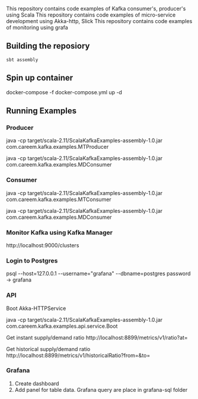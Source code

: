 This repository contains code examples of Kafka consumer's, producer's using Scala
This repository contains code examples of micro-service development using Akka-http, Slick
This repository contains code examples of monitoring using grafa

## Building the reposiory

    sbt assembly
    
## Spin up container

docker-compose -f docker-compose.yml up -d

## Running Examples

### Producer

java -cp target/scala-2.11/ScalaKafkaExamples-assembly-1.0.jar com.careem.kafka.examples.MTProducer 

java -cp target/scala-2.11/ScalaKafkaExamples-assembly-1.0.jar com.careem.kafka.examples.MDConsumer


### Consumer
java -cp target/scala-2.11/ScalaKafkaExamples-assembly-1.0.jar com.careem.kafka.examples.MTConsumer

java -cp target/scala-2.11/ScalaKafkaExamples-assembly-1.0.jar com.careem.kafka.examples.MDConsumer

### Monitor Kafka using Kafka Manager

http://localhost:9000/clusters

### Login to Postgres

psql --host=127.0.0.1 --username="grafana"  --dbname=postgres
password -> grafana

### API

Boot Akka-HTTPService

java -cp target/scala-2.11/ScalaKafkaExamples-assembly-1.0.jar com.careem.kafka.examples.api.service.Boot

Get instant supply/demand ratio http://localhost:8899/metrics/v1/ratio?at=<UTC timestamp>

Get historical supply/demand ratio http://localhost:8899/metrics/v1/historicalRatio?from=<UTC timestamp>&to=<UTC timestamp>

### Grafana

1. Create dashboard
2. Add panel for table data. Grafana query are place in grafana-sql folder
